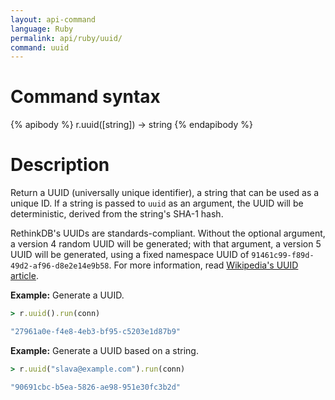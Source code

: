 ```yaml
---
layout: api-command
language: Ruby
permalink: api/ruby/uuid/
command: uuid
---
```


# Command syntax #

{% apibody %}
r.uuid([string]) &rarr; string
{% endapibody %}

# Description #

Return a UUID (universally unique identifier), a string that can be used as a unique ID. If a string is passed to `uuid` as an argument, the UUID will be deterministic, derived from the string's SHA-1 hash.

RethinkDB's UUIDs are standards-compliant. Without the optional argument, a version 4 random UUID will be generated; with that argument, a version 5 UUID will be generated, using a fixed namespace UUID of `91461c99-f89d-49d2-af96-d8e2e14e9b58`. For more information, read [Wikipedia's UUID article][uu].

[uu]: https://en.wikipedia.org/wiki/Universally_unique_identifier

__Example:__ Generate a UUID.

```rb
> r.uuid().run(conn)

"27961a0e-f4e8-4eb3-bf95-c5203e1d87b9"
```

__Example:__ Generate a UUID based on a string.

```rb
> r.uuid("slava@example.com").run(conn)

"90691cbc-b5ea-5826-ae98-951e30fc3b2d"
```
